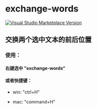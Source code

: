 # exchange-words

<a href="https://marketplace.visualstudio.com/items?itemName=antfu.ext-name" target="__blank"><img src="https://img.shields.io/visual-studio-marketplace/v/antfu.ext-name.svg?color=eee&amp;label=VS%20Code%20Marketplace&logo=visual-studio-code" alt="Visual Studio Marketplace Version" /></a>

## 交换两个选中文本的前后位置

### **使用**：

#### 右键选中 ”exchange-words“

#### 或者快捷键：

- win: "ctrl+H"

- mac: "command+H"